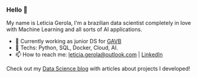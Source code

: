 ### Hello 👋
My name is Leticia Gerola, I'm a brazilian data scientist completely in love with Machine Learning and all sorts of AI applications. 

- 🔭 Currently working as junior DS for [GAVB](https://www.gavb.com.br/)
- 🌱 Techs: Python, SQL, Docker, Cloud, AI.
- 📫 How to reach me: leticia.gerola@outlook.com | [LinkedIn](https://www.linkedin.com/in/let%C3%ADcia-gerola/) 

Check out my [Data Science blog](https://medium.com/joguei-os-dados) with articles about projects I developed!
<!--
**gerolaleticia/gerolaleticia** is a ✨ _special_ ✨ repository because its `README.md` (this file) appears on your GitHub profile.

Here are some ideas to get you started:

- 🔭 I’m currently working on ...
- 🌱 I’m currently learning ...
- 👯 I’m looking to collaborate on ...
- 🤔 I’m looking for help with ...
- 💬 Ask me about ...
- 📫 How to reach me: ...
- 😄 Pronouns: ...
- ⚡ Fun fact: ...
-->
